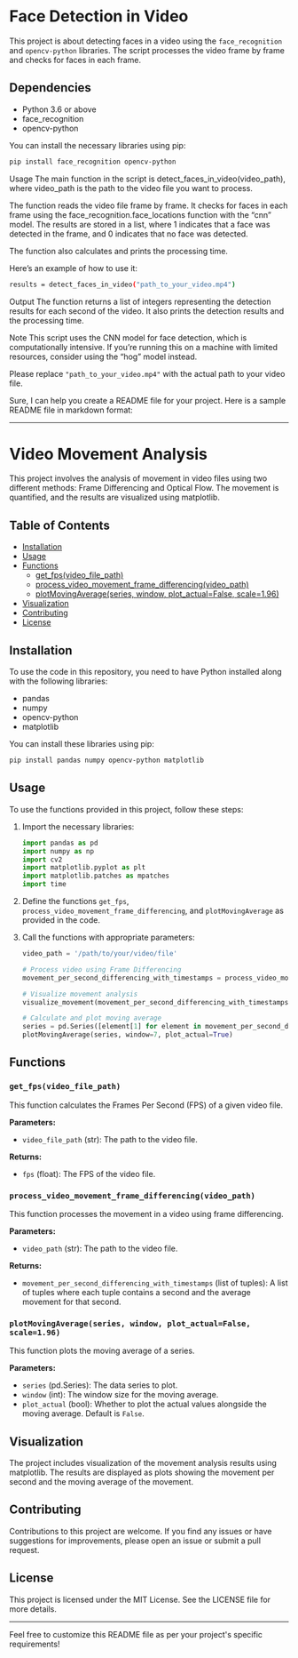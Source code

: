 # Face Detection in Video

This project is about detecting faces in a video using the `face_recognition` and `opencv-python` libraries. The script processes the video frame by frame and checks for faces in each frame.

## Dependencies

- Python 3.6 or above
- face_recognition
- opencv-python

You can install the necessary libraries using pip:

```bash
pip install face_recognition opencv-python
```

Usage
The main function in the script is detect_faces_in_video(video_path), where video_path is the path to the video file you want to process.

The function reads the video file frame by frame. It checks for faces in each frame using the face_recognition.face_locations function with the “cnn” model. The results are stored in a list, where 1 indicates that a face was detected in the frame, and 0 indicates that no face was detected.

The function also calculates and prints the processing time.

Here’s an example of how to use it:

```bash
results = detect_faces_in_video("path_to_your_video.mp4")
```

Output
The function returns a list of integers representing the detection results for each second of the video. It also prints the detection results and the processing time.

Note
This script uses the CNN model for face detection, which is computationally intensive. If you’re running this on a machine with limited resources, consider using the “hog” model instead.

Please replace `"path_to_your_video.mp4"` with the actual path to your video file.


Sure, I can help you create a README file for your project. Here is a sample README file in markdown format:

---

# Video Movement Analysis

This project involves the analysis of movement in video files using two different methods: Frame Differencing and Optical Flow. The movement is quantified, and the results are visualized using matplotlib.

## Table of Contents
- [Installation](#installation)
- [Usage](#usage)
- [Functions](#functions)
  - [get_fps(video_file_path)](#get_fps-video_file_path)
  - [process_video_movement_frame_differencing(video_path)](#process_video_movement_frame_differencing-video_path)
  - [plotMovingAverage(series, window, plot_actual=False, scale=1.96)](#plotMovingAverage-series-window-plot_actual=False-scale-1.96)
- [Visualization](#visualization)
- [Contributing](#contributing)
- [License](#license)

## Installation

To use the code in this repository, you need to have Python installed along with the following libraries:
- pandas
- numpy
- opencv-python
- matplotlib

You can install these libraries using pip:

```sh
pip install pandas numpy opencv-python matplotlib
```

## Usage

To use the functions provided in this project, follow these steps:

1. Import the necessary libraries:
    ```python
    import pandas as pd
    import numpy as np
    import cv2
    import matplotlib.pyplot as plt
    import matplotlib.patches as mpatches
    import time
    ```

2. Define the functions `get_fps`, `process_video_movement_frame_differencing`, and `plotMovingAverage` as provided in the code.

3. Call the functions with appropriate parameters:
    ```python
    video_path = '/path/to/your/video/file'
    
    # Process video using Frame Differencing
    movement_per_second_differencing_with_timestamps = process_video_movement_frame_differencing(video_path)
    
    # Visualize movement analysis
    visualize_movement(movement_per_second_differencing_with_timestamps)
    
    # Calculate and plot moving average
    series = pd.Series([element[1] for element in movement_per_second_differencing_with_timestamps])
    plotMovingAverage(series, window=7, plot_actual=True)
    ```

## Functions

### `get_fps(video_file_path)`

This function calculates the Frames Per Second (FPS) of a given video file.

**Parameters:**
- `video_file_path` (str): The path to the video file.

**Returns:**
- `fps` (float): The FPS of the video file.

### `process_video_movement_frame_differencing(video_path)`

This function processes the movement in a video using frame differencing.

**Parameters:**
- `video_path` (str): The path to the video file.

**Returns:**
- `movement_per_second_differencing_with_timestamps` (list of tuples): A list of tuples where each tuple contains a second and the average movement for that second.

### `plotMovingAverage(series, window, plot_actual=False, scale=1.96)`

This function plots the moving average of a series.

**Parameters:**
- `series` (pd.Series): The data series to plot.
- `window` (int): The window size for the moving average.
- `plot_actual` (bool): Whether to plot the actual values alongside the moving average. Default is `False`.

## Visualization

The project includes visualization of the movement analysis results using matplotlib. The results are displayed as plots showing the movement per second and the moving average of the movement.

## Contributing

Contributions to this project are welcome. If you find any issues or have suggestions for improvements, please open an issue or submit a pull request.

## License

This project is licensed under the MIT License. See the LICENSE file for more details.

---

Feel free to customize this README file as per your project's specific requirements!
